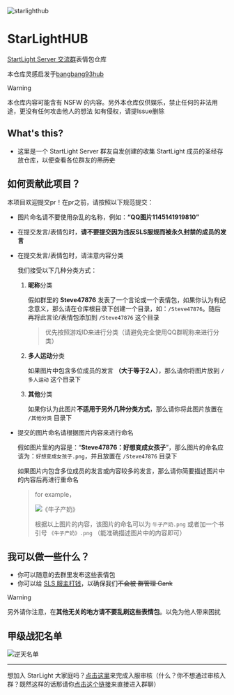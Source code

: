 ![starlighthub](./.github/starlighthub.png)

# StarLightHUB

[StartLight Server 交流群](https://jq.qq.com/?_wv=1027&k=rt0b2rlH)表情包仓库

本仓库灵感启发于[bangbang93hub](https://github.com/Mxmilu666/bangbang93HUB/tree/main?tab=readme-ov-file)

> [!WARNING]
>
> 本仓库内容可能含有 NSFW 的内容。另外本仓库仅供娱乐，禁止任何的非法用途，更没有任何攻击他人的想法
> 如有侵权，请提Issue删除

## What's this?

- 这里是一个 StartLight Server 群友自发创建的收集 StartLight 成员的圣经存放仓库，以便查看各位群友的~~黑历史~~

## 如何贡献此项目？

本项目欢迎提交pr！在pr之前，请按照以下规范提交：

- 图片命名请不要使用杂乱的名称，例如：**“QQ图片1145141919810”**

- 在提交发言/表情包时，**请不要提交因为违反SLS服规而被永久封禁的成员的发言**

- 在提交发言/表情包时，请注意内容分类

  我们接受以下几种分类方式：

  1. **昵称**分类

     假如群里的 **Steve47876** 发表了一个言论或一个表情包，如果你认为有纪念意义，那么请在仓库根目录下创建一个目录，如：`/Steve47876`。随后再将此言论/表情包添加到 `/Steve47876` 这个目录

     > 优先按照游戏ID来进行分类（请避免完全使用QQ群昵称来进行分类）

  2. **多人运动**分类

     如果图片中包含多位成员的发言 **（大于等于2人）**，那么请你将图片放到 `/多人运动` 这个目录下

  3. **其他**分类

     如果你认为此图片**不适用于另外几种分类方式**，那么请你将此图片放置在 `/其他分类` 目录下

- 提交的图片命名请根据图片内容来进行命名

  假如图片里的内容是：“**Steve47876：好想变成女孩子**”，那么图片的命名应该为：`好想变成女孩子.png`，并且放置在 `/Steve47876` 目录下
  
  如果图片内包含多位成员的发言或内容较多的发言，那么请你简要描述图片中的内容后再进行重命名
  
  > for example，
  >
  > ![《牛子产奶》](./多人运动/《牛子产奶》.png)
  >
  > 根据以上图片的内容，该图片的命名可以为 `牛子产奶.png` 或者加一个书引号 `《牛子产奶》.png`
  > （能准确描述图片中的内容即可）

## 我可以做一些什么？

- 你可以随意的去群里发布这些表情包
- 你可以给 [SLS 服主打钱](https://afdian.com/a/StarLight666)，以确保我们~~不会被 群管理 Gank~~

> [!WARNING]
>
> 另外请你注意，在**其他无关的地方请不要乱刷这些表情包**。以免为他人带来困扰

## 甲级战犯名单
![逆天名单](https://contrib.rocks/image?repo=alittlehuaji/StarLightHUB)

------

想加入 StarLight 大家庭吗？[点击这里](https://jq.qq.com/?_wv=1027&k=rt0b2rlH)来完成入服审核（什么？你不想通过审核入群？既然这样的话那请你[点击这个链接](https://www.bilibili.com/video/BV1GJ411x7h7)来直接进入群聊）
